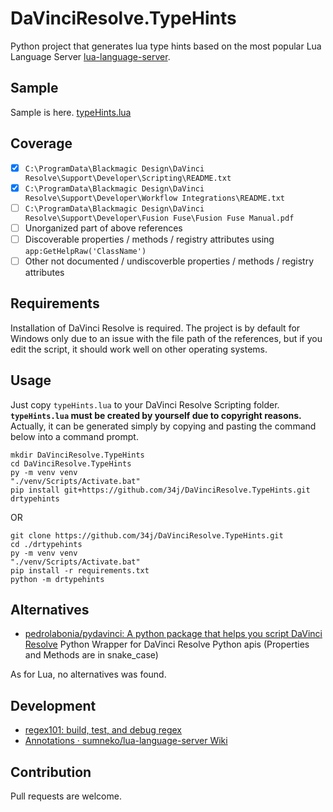 # DaVinciResolve.TypeHints

Python project that generates lua type hints based on the most popular Lua Language Server [lua-language-server](https://marketplace.visualstudio.com/items?itemName=sumneko.lua).

## Sample

Sample is here. [typeHints.lua](https://github.com/34j/DaVinciResolve.TypeHints/blob/master/typeHints.lua)

## Coverage

- [x] `C:\ProgramData\Blackmagic Design\DaVinci Resolve\Support\Developer\Scripting\README.txt`
- [x] `C:\ProgramData\Blackmagic Design\DaVinci Resolve\Support\Developer\Workflow Integrations\README.txt`
- [ ] `C:\ProgramData\Blackmagic Design\DaVinci Resolve\Support\Developer\Fusion Fuse\Fusion Fuse Manual.pdf`
- [ ] Unorganized part of above references
- [ ] Discoverable properties / methods / registry attributes using `app:GetHelpRaw('ClassName')`
- [ ] Other not documented / undiscoverble properties / methods / registry attributes

## Requirements

Installation of DaVinci Resolve is required. The project is by default for Windows only due to an issue with the file path of the references, but if you edit the script, it should work well on other operating systems.

## Usage

Just copy `typeHints.lua` to your DaVinci Resolve Scripting folder. **`typeHints.lua` must be created by yourself due to copyright reasons.** Actually, it can be generated simply by copying and pasting the command below into a command prompt.

```shell
mkdir DaVinciResolve.TypeHints
cd DaVinciResolve.TypeHints
py -m venv venv
"./venv/Scripts/Activate.bat"
pip install git+https://github.com/34j/DaVinciResolve.TypeHints.git
drtypehints
```

OR

```shell
git clone https://github.com/34j/DaVinciResolve.TypeHints.git
cd ./drtypehints
py -m venv venv
"./venv/Scripts/Activate.bat"
pip install -r requirements.txt
python -m drtypehints
```

## Alternatives

- [pedrolabonia/pydavinci: A python package that helps you script DaVinci Resolve](https://github.com/pedrolabonia/pydavinci)
    Python Wrapper for DaVinci Resolve Python apis (Properties and Methods are in snake_case)

As for Lua, no alternatives was found.

## Development

- [regex101: build, test, and debug regex](https://regex101.com/)
- [Annotations · sumneko/lua\-language\-server Wiki](https://github.com/sumneko/lua-language-server/wiki/Annotations)

## Contribution

Pull requests are welcome.
